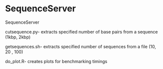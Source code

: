 # SequenceServer
SequenceServer

cutsequence.py- extracts specified number of base pairs from a sequence (1kbp, 2kbp)

getsequences.sh- extracts specified number of sequences from a file (10, 20 , 100)

do_plot.R- creates plots for benchmarking timings
